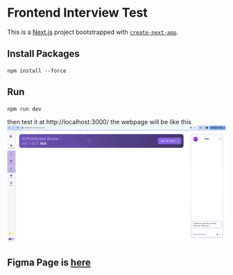 # Frontend Interview Test
This is a [Next.js](https://nextjs.org/) project bootstrapped with [`create-next-app`](https://github.com/vercel/next.js/tree/canary/packages/create-next-app).

## Install Packages
```
npm install --force
```

## Run
```
npm run dev
```
then test it at http://localhost:3000/
the webpage will be like this![](dashboard_screenshot.png)


## Figma Page is [here](https://www.figma.com/design/jKHFxfaIEhEZWDRcqY7W5s/Frontend-test-UI?node-id=0-1)
